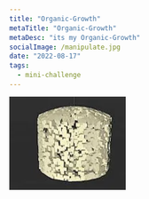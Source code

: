 ```yaml
---
title: "Organic-Growth"
metaTitle: "Organic-Growth"
metaDesc: "its my Organic-Growth"
socialImage: /manipulate.jpg
date: "2022-08-17"
tags:
  - mini-challenge
---
```


[![ORGANIC-GROWTH](https://github.com/KabakaWilliam/wills-blog/blob/main/BlogPics/Organic-Growth/Organic-Growth.png?raw=true)](https://www.youtube.com/watch?v=yo5DCnbBcO0)
